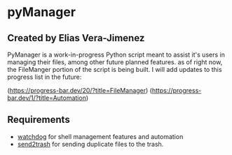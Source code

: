 # pyManager
## Created by Elias Vera-Jimenez

PyManager is a work-in-progress Python script meant to assist it's users in managing their files, among other future planned features. as of right now, the FileManger portion of the script is being built. I will add updates to this progress list in the future:

(https://progress-bar.dev/20/?title=FileManager)
(https://progress-bar.dev/1/?title=Automation)

## Requirements

+ [watchdog](https://github.com/gorakhargosh/watchdog) for shell management features and automation
+ [send2trash](https://github.com/arsenetar/send2trash) for sending duplicate files to the trash.
